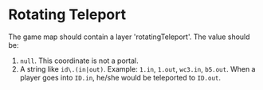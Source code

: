 # Rotating Teleport

The game map should contain a layer 'rotatingTeleport'. The value should be:

1. `null`. This coordinate is not a portal.
2. A string like `id\.(in|out)`. Example: `1.in`, `1.out`, `wc3.in`, `b5.out`. When a player goes into `ID.in`, he/she would be teleported to `ID.out`.
